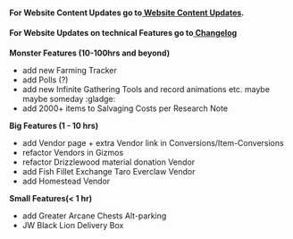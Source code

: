 #### For Website Content Updates go to<a href="https://fast.farming-community.eu/website-content-updates" target="_blank">&nbsp;Website Content Updates</a>.
#### For Website Updates on technical Features go to<a href="https://fast.farming-community.eu/changelog" target="_blank">&nbsp;Changelog</a>

**Monster Features (10-100hrs and beyond)**
- add new Farming Tracker
- add Polls (?)
- add new Infinite Gathering Tools and record animations etc. maybe maybe someday :gladge: 
- add 2000+ items to Salvaging Costs per Research Note

**Big Features (1 - 10 hrs)**
- add Vendor page +  extra Vendor link in Conversions/Item-Conversions
- refactor Vendors in Gizmos
- refactor Drizzlewood material donation Vendor
- add Fish Fillet Exchange Taro Everclaw Vendor
- add Homestead Vendor

**Small Features(< 1 hr)**
- add Greater Arcane Chests Alt-parking
- JW Black Lion Delivery Box

